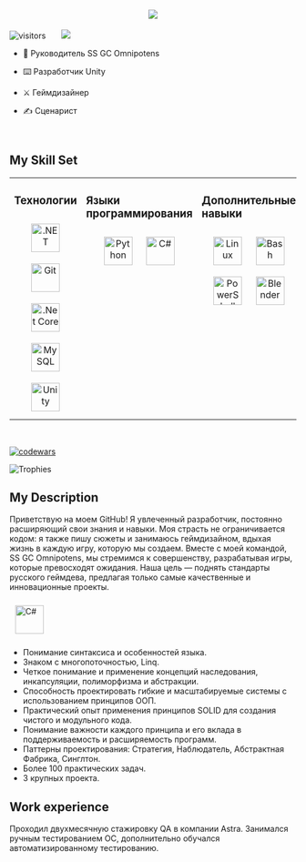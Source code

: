 <h1 align="center">
  <a href="https://git.io/typing-svg">
    <img src="https://readme-typing-svg.herokuapp.com/?lines=Hello,+There!+👋;This+is+Kirill+....;Nice+to+meet+you!&center=true&size=30">
  </a>
</h1>


![visitors](https://visitor-badge.laobi.icu/badge?page_id=kirikulus.kirikulus)&nbsp;&nbsp;&nbsp;&nbsp;&nbsp;&nbsp;&nbsp;<a href="https://t.me/ZoV_SLON"><img src="https://img.shields.io/badge/ZoV_SLON-black?style=for-the-badge&logo=Telegram&logoColor=yellow"/></a>





- 🦁 Руководитель SS GC Omnipotens  
  

- ⌨️ Разработчик Unity  
  

- ⚔️ Геймдизайнер  
  

- ✍️ Сценарист
  

<br/>  

## My Skill Set  
<table>
    <tr>
        <td valign="top" width="33%" align="center">

### Технологии  
<div align="center">  
<a href="https://dotnet.microsoft.com/download/dotnet-framework" target="_blank"><img style="margin: 10px" src="https://profilinator.rishav.dev/skills-assets/dot-net-original-wordmark.svg" alt=".NET" height="50" /></a>  
<a href="https://github.com/" target="_blank"><img style="margin: 10px" src="https://profilinator.rishav.dev/skills-assets/git-scm-icon.svg" alt="Git" height="50" /></a>  
<a href="https://dotnet.microsoft.com/download" target="_blank"><img style="margin: 10px" src="https://profilinator.rishav.dev/skills-assets/dotnetcore.png" alt=".Net Core" height="50" /></a>  
<a href="https://www.mysql.com/" target="_blank"><img style="margin: 10px" src="https://profilinator.rishav.dev/skills-assets/mysql-original-wordmark.svg" alt="MySQL" height="50" /></a>  
<a href="https://unity.com/" target="_blank"><img style="margin: 10px" src="https://profilinator.rishav.dev/skills-assets/unity.png" alt="Unity" height="50" /></a>  
</div>

</td><td valign="top" width="33%">



### Языки программирования  
<div align="center">  
<a href="https://www.python.org/" target="_blank"><img style="margin: 10px" src="https://profilinator.rishav.dev/skills-assets/python-original.svg" alt="Python" height="50" /></a>  
<a href="https://docs.microsoft.com/en-us/dotnet/csharp/" target="_blank"><img style="margin: 10px" src="https://profilinator.rishav.dev/skills-assets/csharp-original.svg" alt="C#" height="50" /></a>  
</div>

</td><td valign="top" width="33%">



### Дополнительные навыки  
<div align="center">  
<a href="https://www.linux.org/" target="_blank"><img style="margin: 10px" src="https://profilinator.rishav.dev/skills-assets/linux-original.svg" alt="Linux" height="50" /></a>  
<a href="https://www.gnu.org/software/bash/" target="_blank"><img style="margin: 10px" src="https://profilinator.rishav.dev/skills-assets/gnu_bash-icon.svg" alt="Bash" height="50" /></a>  
<a href="https://docs.microsoft.com/en-us/powershell/" target="_blank"><img style="margin: 10px" src="https://profilinator.rishav.dev/skills-assets/powershell.png" alt="PowerShell" height="50" /></a>  
<a href="https://www.blender.org/" target="_blank"><img style="margin: 10px" src="https://profilinator.rishav.dev/skills-assets/blender_community_badge_white.svg" alt="Blender" height="50" /></a>  
</div>

</td></tr></table>  

<br/>  

[![codewars](https://www.codewars.com/users/kirikulus/badges/large)](https://www.codewars.com/users/kirikulus)

![Trophies](https://github-profile-trophy.vercel.app/?username=Kirikulus&theme=onedark)

## My Description

Приветствую на моем GitHub! Я увлеченный разработчик, постоянно расширяющий свои знания и навыки. Моя страсть не ограничивается кодом: я также пишу сюжеты и занимаюсь геймдизайном, вдыхая жизнь в каждую игру, которую мы создаем. Вместе с моей командой, SS GC Omnipotens, мы стремимся к совершенству, разрабатывая игры, которые превосходят ожидания. Наша цель — поднять стандарты русского геймдева, предлагая только самые качественные и инновационные проекты.

<a href="https://docs.microsoft.com/en-us/dotnet/csharp/" target="_blank"><img style="margin: 10px" src="https://profilinator.rishav.dev/skills-assets/csharp-original.svg" alt="C#" height="50" /></a>  
- Понимание синтаксиса и особенностей языка.
- Знаком с многопоточностью, Linq.
- Четкое понимание и применение концепций наследования, инкапсуляции, полиморфизма и абстракции.
- Способность проектировать гибкие и масштабируемые системы с использованием принципов ООП.
- Практический опыт применения принципов SOLID для создания чистого и модульного кода.
- Понимание важности каждого принципа и его вклада в поддерживаемость и расширяемость программ.
- Паттерны проектирования: Стратегия, Наблюдатель, Абстрактная Фабрика, Синглтон.
- Более 100 практических задач.
- 3 крупных проекта.

## Work experience

Проходил двухмесячную стажировку QA в компании Astra.
Занимался ручным тестированием ОС, дополнительно обучался автоматизированному тестированию.

